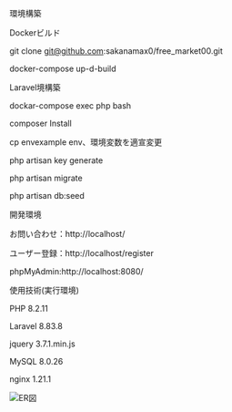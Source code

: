 環境構築

Dockerビルド

git clone git@github.com:sakanamax0/free_market00.git

docker-compose up-d-build

Laravel境構築

dockar-compose exec php bash

composer Install

cp envexample env、環境変数を適宣変更

php artisan key generate

php artisan migrate

php artisan db:seed

開発環境

お問い合わせ：http://localhost/

ユーザー登録：http://localhost/register

phpMyAdmin:http://localhost:8080/

使用技術(実行環境)

PHP 8.2.11

Laravel 8.83.8

jquery 3.7.1.min.js

MySQL 8.0.26

nginx 1.21.1

![ER図](./free_market.drawio.svg)
